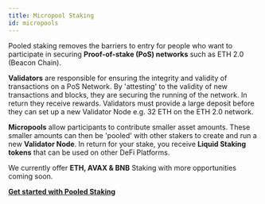 ```yaml
---
title: Micropool Staking
id: micropools
---
```


Pooled staking removes the barriers to entry for people who want to participate in securing **Proof-of-stake (PoS) networks** such as ETH 2.0 (Beacon Chain). 

**Validators** are responsible for ensuring the integrity and validity of transactions on a PoS Network. By 'attesting' to the validity of new transactions and blocks, they are securing the running of the network. In return they receive rewards. Validators must provide a large deposit before they can set up a new Validator Node e.g. 32 ETH on the ETH 2.0 network. 

**Micropools** allow participants to contribute smaller asset amounts. These smaller amounts can then be 'pooled' with other stakers to create and run a new **Validator Node**. In return for your stake, you receive **Liquid Staking tokens** that can be used on other DeFi Platforms. 

We currently offer **ETH, AVAX & BNB** Staking with more opportunities coming soon.

[**Get started with Pooled Staking**](https://www.ankr.com/earn/liquid-crowdloan/)